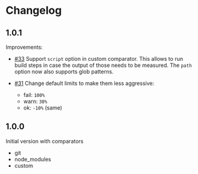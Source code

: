 # Changelog

## 1.0.1

Improvements:

- [#33](https://github.com/adobe/sizewatcher/issues/33) Support `script` option in custom comparator. This allows to run build steps in case the output of those needs to be measured. The `path` option now also supports glob patterns.


- [#31](https://github.com/adobe/sizewatcher/issues/31) Change default limits to make them less aggressive:
  - fail: `100%`
  - warn: `30%`
  - ok: `-10%` (same)


## 1.0.0

Initial version with comparators

- git
- node_modules
- custom
